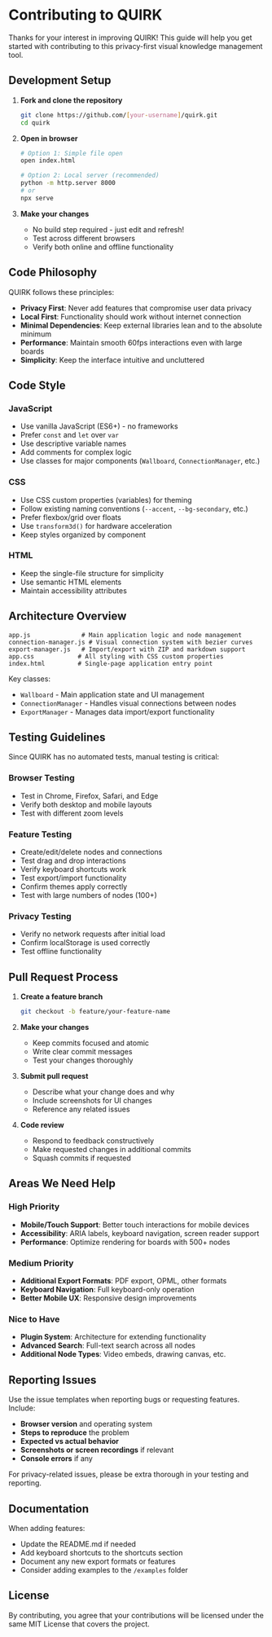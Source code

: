 # Contributing to QUIRK

Thanks for your interest in improving QUIRK! This guide will help you get started with contributing to this privacy-first visual knowledge management tool.

## Development Setup

1. **Fork and clone the repository**
   ```bash
   git clone https://github.com/[your-username]/quirk.git
   cd quirk
   ```

2. **Open in browser**
   ```bash
   # Option 1: Simple file open
   open index.html
   
   # Option 2: Local server (recommended)
   python -m http.server 8000
   # or
   npx serve
   ```

3. **Make your changes**
   - No build step required - just edit and refresh!
   - Test across different browsers
   - Verify both online and offline functionality

## Code Philosophy

QUIRK follows these principles:

- **Privacy First**: Never add features that compromise user data privacy
- **Local First**: Functionality should work without internet connection
- **Minimal Dependencies**: Keep external libraries lean and to the absolute minimum
- **Performance**: Maintain smooth 60fps interactions even with large boards
- **Simplicity**: Keep the interface intuitive and uncluttered

## Code Style

### JavaScript
- Use vanilla JavaScript (ES6+) - no frameworks
- Prefer `const` and `let` over `var`
- Use descriptive variable names
- Add comments for complex logic
- Use classes for major components (`Wallboard`, `ConnectionManager`, etc.)

### CSS
- Use CSS custom properties (variables) for theming
- Follow existing naming conventions (`--accent`, `--bg-secondary`, etc.)
- Prefer flexbox/grid over floats
- Use `transform3d()` for hardware acceleration
- Keep styles organized by component

### HTML
- Keep the single-file structure for simplicity
- Use semantic HTML elements
- Maintain accessibility attributes

## Architecture Overview

```
app.js              # Main application logic and node management
connection-manager.js # Visual connection system with bezier curves  
export-manager.js   # Import/export with ZIP and markdown support
app.css            # All styling with CSS custom properties
index.html         # Single-page application entry point
```

Key classes:
- `Wallboard` - Main application state and UI management
- `ConnectionManager` - Handles visual connections between nodes
- `ExportManager` - Manages data import/export functionality

## Testing Guidelines

Since QUIRK has no automated tests, manual testing is critical:

### Browser Testing
- Test in Chrome, Firefox, Safari, and Edge
- Verify both desktop and mobile layouts
- Test with different zoom levels

### Feature Testing
- Create/edit/delete nodes and connections
- Test drag and drop interactions  
- Verify keyboard shortcuts work
- Test export/import functionality
- Confirm themes apply correctly
- Test with large numbers of nodes (100+)

### Privacy Testing
- Verify no network requests after initial load
- Confirm localStorage is used correctly
- Test offline functionality

## Pull Request Process

1. **Create a feature branch**
   ```bash
   git checkout -b feature/your-feature-name
   ```

2. **Make your changes**
   - Keep commits focused and atomic
   - Write clear commit messages
   - Test your changes thoroughly

3. **Submit pull request**
   - Describe what your change does and why
   - Include screenshots for UI changes
   - Reference any related issues

4. **Code review**
   - Respond to feedback constructively
   - Make requested changes in additional commits
   - Squash commits if requested

## Areas We Need Help

### High Priority
- **Mobile/Touch Support**: Better touch interactions for mobile devices
- **Accessibility**: ARIA labels, keyboard navigation, screen reader support
- **Performance**: Optimize rendering for boards with 500+ nodes

### Medium Priority  
- **Additional Export Formats**: PDF export, OPML, other formats
- **Keyboard Navigation**: Full keyboard-only operation
- **Better Mobile UX**: Responsive design improvements

### Nice to Have
- **Plugin System**: Architecture for extending functionality
- **Advanced Search**: Full-text search across all nodes
- **Additional Node Types**: Video embeds, drawing canvas, etc.

## Reporting Issues

Use the issue templates when reporting bugs or requesting features. Include:

- **Browser version** and operating system
- **Steps to reproduce** the problem
- **Expected vs actual behavior**
- **Screenshots or screen recordings** if relevant
- **Console errors** if any

For privacy-related issues, please be extra thorough in your testing and reporting.

## Documentation

When adding features:
- Update the README.md if needed
- Add keyboard shortcuts to the shortcuts section
- Document any new export formats or features
- Consider adding examples to the `/examples` folder

## License

By contributing, you agree that your contributions will be licensed under the same MIT License that covers the project.